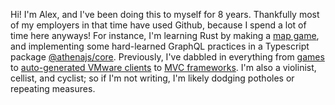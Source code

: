 Hi! I'm Alex, and I've been doing this to myself for 8 years. Thankfully most of my employers in that time have used Github, because I spend a lot of time here anyways! For instance, I'm learning Rust by making a [map game](https://github.com/aldahick/mapgame), and implementing some hard-learned GraphQL practices in a Typescript package [@athenajs/core](https://github.com/aldahick/athena). Previously, I've dabbled in everything from [games](https://github.com/aldahick/dotter) to [auto-generated VMware clients](https://github.com/hyperqube-io/vsphere-soap) to [MVC frameworks](https://github.com/crossroads-education?q=eta&type=source&language=&sort=stargazers). I'm also a violinist, cellist, and cyclist; so if I'm not writing, I'm likely dodging potholes or repeating measures.

